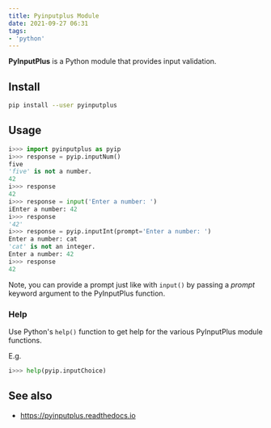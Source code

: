 ```yaml
---
title: Pyinputplus Module
date: 2021-09-27 06:31
tags:
- 'python'
---
```


**PyInputPlus** is a Python module that provides input validation.

## Install

```bash
pip install --user pyinputplus
```

## Usage

```python
i>>> import pyinputplus as pyip
i>>> response = pyip.inputNum()
five
'five' is not a number.
42
i>>> response
42
i>>> response = input('Enter a number: ')
iEnter a number: 42
i>>> response
'42'
i>>> response = pyip.inputInt(prompt='Enter a number: ')
Enter a number: cat
'cat' is not an integer.
Enter a number: 42
i>>> response
42
```

Note, you can provide a prompt just like with `input()` by passing a _prompt_
keyword argument to the PyInputPlus function.

### Help

Use Python's `help()` function to get help for the various PyInputPlus
module functions.

E.g.

```python
i>>> help(pyip.inputChoice)
```

## See also

* <https://pyinputplus.readthedocs.io>
